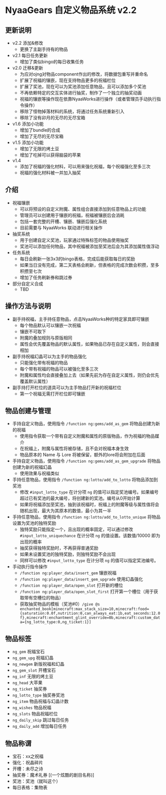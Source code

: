 # NyaaGears 自定义物品系统 v2.2

## 更新说明

- v2.2 添加&修改
    - 更换了主副手持有的物品
- v2.1 每日任务更新
    - 增加了类似bingo的每日收集任务
- v2.0 迁移&更新
    - 为应对ojng对物品component作出的修改，将数据包重写并重命名
    - 扩展了祝福的镶嵌，现在支持物品更多的祝福栏位
    - 扩展了奖池，现在可以为奖池添加任意物品，且可以添加多个奖池
    - 不再依赖特定的交互实体进行抽奖，制作了一个独立的抽奖动画
    - 祝福的镶嵌等操作现在依靠NyaaWorks进行操作（或者管理员手动执行指令操作）
    - 移除了怪物掉落材料的系统，将通过任务系统重新引入
    - 移除了没有卯月的无尽的无尽宝箱
- v1.6 添加小功能
    - 增加了bundle的合成
    - 增加了无尽的无尽宝箱
- v1.5 添加小功能
    - 增加了无限的烤土豆
    - 增加了吃掉可以获得脑袋的苹果
- v1.4
    - 添加了祝福的强化材料，可以用来强化祝福，每个祝福强化至多三次
    - 祝福的强化材料被一并加入抽奖

## 介绍

- 祝福镶嵌
    - 可以将预设的自定义附魔、属性组合直接添加到任意物品上的功能
    - 管理员可以创建用于镶嵌的祝福，祝福被镶嵌后会消耗
    - 包括一套完整的开槽、镶嵌、镶嵌后强化系统
    - 目前需要与 NyaaWorks 联动进行相关操作
- 抽奖系统
    - 用于创建自定义奖池，玩家通过特殊标签的物品使用抽奖
    - 奖池可以添加任何物品，其中祝福被添加至奖池后会为其添加属性值浮动
- 任务系统
    - 每日会刷新一张3x3的bingo表格，完成后能获取每日的奖励
    - 如果当日没有完成，第二天表格会刷新，但表格的完成次数会积攒，至多积攒至七次
    - 增加了任务刷新券和跳过券
- 部分自定义合成
    - TBD

## 操作方法与说明

- 副手持祝福，主手持任意物品，点击NyaaWorks种的特定家具即可镶嵌
    - 每个物品默认可以镶嵌一次祝福
    - 镶嵌不可取下
    - 附魔的叠加规则与原版相同
    - 属性会优先覆盖物品的默认属性，如果物品已存在自定义属性，则会直接相加
- 副手持祝福幻晶可以为主手的物品强化
    - 只能强化带有祝福的物品
    - 每个带有祝福的物品可以被强化至多三次
    - 附魔和属性均会直接叠加上去（如果先前为存在自定义属性，则仍会优先覆盖默认属性）
- 副手持打开栏位的道具可以为主手物品打开新的祝福栏位
    - 第一个祝福无需打开栏位即可镶嵌

## 物品创建与管理

- 手持自定义物品，使用指令 `/function ng:gems/add_as_gem` 将物品创建为新的祝福
    - 使用指令获取一个带有自定义附魔和属性的原版物品，作为祝福的物品媒介
    - 在祝福上，附魔与属性将被存储，且不会对祝福本身生效
    - 物品原本的 Name 与 Lore 将被保留，额外的lore将会附加在后面
- 手持自定义物品，使用指令 `/function ng:gems/add_as_gem_upgrade` 将物品创建为新的祝福幻晶
    - 使用效果与祝福类似
- 手持任意物品，使用指令 `/function ng:lotto/add_to_lotto` 将物品添加到奖池
    - 修改 `#input_lotto_type` 在计分项 `ng` 的值可以指定奖池编号。如果编号超过已有奖池的最大编号，将创建新的奖池。编号从0开始计算
    - 如果将祝福添加至奖池，抽到该祝福时，祝福上的附魔等级与属性值将会随机出现，最大为其原本的数值，最小为其一半
- 手持任意物品，使用指令 `/function ng:lotto/add_to_lotto_unique` 将物品设置为奖池的独特奖励
    - 独特奖励只能指定一个，且出现的概率固定，可以通过修改 `#input_lotto_uniquechance` 在计分项 `ng` 的值设置。该数值/10000 即为出现的概率
    - 抽奖获得独特奖励时，不再获得普通奖励
    - 如果未设置奖池的独特奖励，则独特奖励不会出现
    - 同样可以修改 `#input_lotto_type` 在计分项 `ng` 的值可以指定奖池编号。
- 手动执行指令操作
    - `/function ng:player_data/insert_gem` 镶嵌祝福
    - `/function ng:player_data/insert_gem_upgrade` 使用幻晶强化
    - `/function ng:player_data/open_slot` 打开新的槽位
    - `/function ng:player_data/open_slot_first` 打开第一个槽位（用于获取带有空槽位的物品）
    - 获取抽奖物品的模板（奖池#0）`/give @s enchanted_book[minecraft:max_stack_size=10,minecraft:food={saturation:0.0f,nutrition:0,can_always_eat:1b,eat_seconds:12.0f},minecraft:enchantment_glint_override=0b,minecraft:custom_data={ng_lotto_type:0,ng_ticket:1}]`

## 物品标签

- `ng_gem` 祝福宝石
- `ng_gem_upg` 祝福幻晶
- `ng_newgem` 新版祝福和幻晶
- `ng_gem_slot` 开槽宝石
- `ng_inf` 无限的烤土豆
- `ng_head` 大苹果
- `ng_ticket` 抽奖券
- `ng_lotto_type` 抽奖券奖池
- `ng_item` 物品祝福与幻晶计数
- `ng_wishes` 物品祝福
- `ng_slots` 物品祝福栏位
- `ng_daily_skip` 跳过每日任务
- `ng_daily_add` 增加每日任务

## 物品称谓

- 宝石：xx之祝福
- 强化：祝晶碎片
- 开槽：未尽之诗
- 抽奖券：魔术礼券 [(一个炫酷的剧目名称)]
- 奖池：奖池（就叫这个）
- 每日表格：集物表